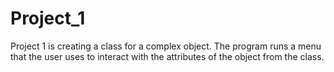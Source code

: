 # Project_1
 Project 1 is creating a class for a complex object. The program runs a menu that the user uses to interact with the attributes of the object from the class.
